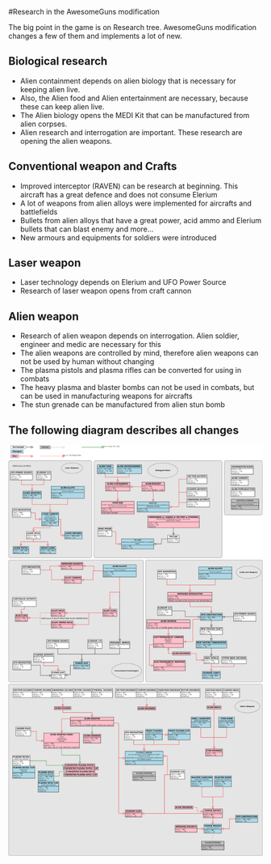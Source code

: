 #Research in the AwesomeGuns modification

The big point in the game is on Research tree. AwesomeGuns modification changes a few of them and implements a lot of new.

## Biological research

- Alien containment depends on alien biology that is necessary for keeping alien live.
- Also, the Alien food and Alien entertainment are necessary, because these can keep alien live.
- The Alien biology opens the MEDI Kit that can be manufactured from alien corpses. 
- Alien research and interrogation are important. These research are opening the alien weapons.

## Conventional weapon and Crafts

- Improved interceptor (RAVEN) can be research at beginning. This aircraft has a great defence and does not consume Elerium
- A lot of weapons from alien alloys were implemented for aircrafts and battlefields
- Bullets from alien alloys that have a great power, acid ammo and Elerium bullets that can blast enemy and more... 
- New armours and equipments for soldiers were introduced

## Laser weapon

- Laser technology depends on Elerium and UFO Power Source
- Research of laser weapon opens from craft cannon
 
## Alien weapon

- Research of alien weapon depends on interrogation. Alien soldier, engineer and medic are necessary for this
- The alien weapons are controlled by mind, therefore alien weapons can not be used by human without changing
- The plasma pistols and plasma rifles can be converted for using in combats
- The heavy plasma and blaster bombs can not be used in combats, but can be used in manufacturing weapons for aircrafts
- The stun grenade can be manufactured from alien stun bomb
 
## The following diagram describes all changes

![Research tree](WorkFiles/Research.png)
